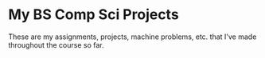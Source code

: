 # My BS Comp Sci Projects
These are my assignments, projects, machine problems, etc. that I've made throughout the course so far.